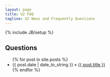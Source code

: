 ```yaml
---
layout: page
title: U2 FAQ
tagline: U2 News and Frequently Questions
---
```

{% include JB/setup %}

    
## Questions


<ul class="posts">
  {% for post in site.posts %}
    <li><span>{{ post.date | date_to_string }}</span> &raquo; <a href="{{ BASE_PATH }}{{ post.url }}">{{ post.title }}</a></li>
  {% endfor %}
</ul>



